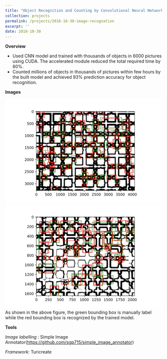 ```yaml
---
title: "Object Recognition and Counting by Convolutional Neural Networks (CNN)"
collection: projects
permalink: /projects/2018-10-30-image-recognation
excerpt: ''
date: 2018-10-30
---
```

**Overview**

- Used CNN model and trained with thousands of objects in 6000 pictures using CUDA. The accelerated module reduced the total required time by 80%.
- Counted	millions of objects in thousands of pictures within few hours by the built model and achieved 93% prediction accuracy for object	recognition.



**Images**

![Sample0](Sample0.png)
![Sample0](Sample1.png)
As shown in the above figure, the green bounding box is manually label while the red bounding box is recognized by the trained model.

**Tools**

*Image labelling* : Simple Image Annotator(https://github.com/sgp715/simple_image_annotator)

*Framework:* Turicreate
